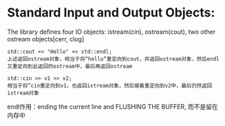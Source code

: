 ﻿Standard Input and Output Objects:
==============

The library defines four IO objects: istream(cin), ostream(cout), two other ostream objects[cerr, clog]

    std::cout << "Hello" << std::endl;
    上述返回ostream对象，相当于将“hello”重定向到cout，并返回ostream对象，然后endl又重定向到此返回的ostream中，最后再返回ostream

    std::cin >> v1 >> v2;
    相当于将“cin重定向到v1，也返回istream对象，然后接着重定向到v2中，最后仍然返回istream对象

endl作用：ending the current line and FLUSHING THE BUFFER, 而不是留在内存中
